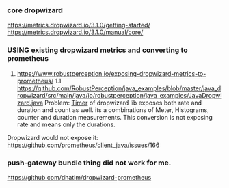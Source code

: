 ### core dropwizard
https://metrics.dropwizard.io/3.1.0/getting-started/
https://metrics.dropwizard.io/3.1.0/manual/core/

### USING existing dropwizard metrics and converting to prometheus
1. https://www.robustperception.io/exposing-dropwizard-metrics-to-prometheus/
1.1 https://github.com/RobustPerception/java_examples/blob/master/java_dropwizard/src/main/java/io/robustperception/java_examples/JavaDropwizard.java
Problem: [Timer](https://metrics.dropwizard.io/3.1.0/getting-started/#gs-timers) of dropwizard lib exposes both rate and duration and count as well.
its a combinations of Meter, Histograms, counter and duration measurements.
This conversion is not exposing rate and means only the durations. 

Dropwizard would not expose it: https://github.com/prometheus/client_java/issues/166




### push-gateway bundle thing did not work for me.   
https://github.com/dhatim/dropwizard-prometheus  